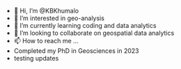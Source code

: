- 👋 Hi, I’m @KBKhumalo
- 👀 I’m interested in geo-analysis
- 🌱 I’m currently learning coding and data analytics
- 💞️ I’m looking to collaborate on geospatial data analytics
- 📫 How to reach me ...
- Completed my PhD in Geosciences in 2023
- testing updates

<!---
KBKhumalo/KBKhumalo is a ✨ special ✨ repository because its `README.md` (this file) appears on your GitHub profile.
You can click the Preview link to take a look at your changes.
--->
